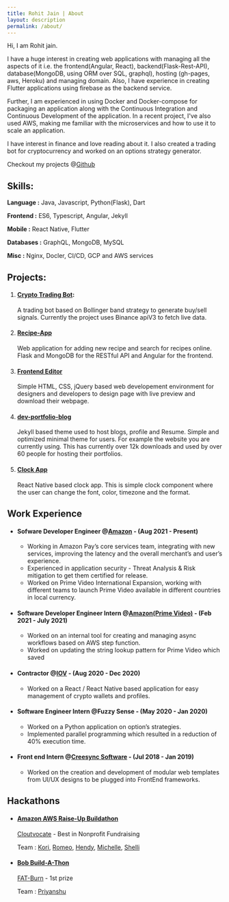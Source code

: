```yaml
---
title: Rohit Jain | About
layout: description
permalink: /about/
---
```

Hi, I am Rohit jain.

I have a huge interest in creating web applications with managing all the aspects of it i.e. the frontend(Angular, React), backend(Flask-Rest-API), database(MongoDB, using ORM over SQL, graphql), hosting (gh-pages, aws, Heroku) and managing domain. Also, I have experience in creating Flutter applications using firebase as the backend service.

Further, I am experienced in using Docker and Docker-compose for packaging an application along with the Continuous Integration and Continuous Development of the application. In a recent project, I've also used AWS, making me familiar with the microservices and how to use it to scale an application.

I have interest in finance and love reading about it. I also created a trading bot for cryptocurrency and worked on an options strategy generator.

Checkout my projects @[Github](https://github.com/rohitjain00)

## Skills:

**Language :** Java, Javascript, Python(Flask), Dart

**Frontend :** ES6, Typescript, Angular, Jekyll

**Mobile :** React Native, Flutter

**Databases :** GraphQL, MongoDB, MySQL

**Misc :** Nginx, Docler, CI/CD, GCP and AWS services



## Projects:
1. #### [Crypto Trading Bot](https://github.com/rohitjain00/Trading-Bot​):

    A trading bot based on Bollinger band strategy to generate buy/sell signals. Currently the project uses Binance apiV3 to fetch live data.

2. #### [Recipe-App](https://therohitjain.com/Recipe-App/)

    Web application for adding new recipe and search for recipes online. Flask and MongoDB for the RESTful API and Angular for the frontend.

3. #### [Frontend Editor](https://therohitjain.com/editor.html)

    Simple HTML, CSS, jQuery based web developement environment for designers and developers to design page with live preview and download their webpage.

4. #### [dev-portfolio-blog](https://github.com/rohitjain00/dev-portfolio-blog)

    Jekyll based theme used to host blogs, profile and Resume. Simple and optimized minimal theme for users. For example the website you are currently using. This has currently over 12k downloads and used by over 60 people for hosting their portfolios.

5. #### [Clock App](https://github.com/rohitjain00/ClockApp)

    React Native based clock app. This is simple clock component where the user can change the font, color, timezone and the format.

## Work Experience

* #### Sofware Developer Engineer @[Amazon](https://www.amazon.com/) - (Aug 2021 - Present)

    * Working in Amazon Pay’s core services team, integrating with new services, improving the latency and the overall merchant’s and user’s experience.
    * Experienced in application security - Threat Analysis & Risk mitigation to get them certified for release.
    * Worked on Prime Video International Expansion, working with different teams to launch Prime Video available in different countries in local currency.

* #### Software Developer Engineer Intern @[Amazon(Prime Video)](https://www.primevideo.com) - (Feb 2021 - July 2021)

    * Worked on an internal tool for creating and managing async workflows based on AWS step function.
    * Worked on updating the string lookup pattern for Prime Video which saved 

* #### Contractor @[IOV](https://iov.one/) - (Aug 2020 - Dec 2020)

    * Worked on a React / React Native based application for easy management of crypto wallets and profiles.

* #### Software Engineer Intern @Fuzzy Sense - (May 2020 - Jan 2020)

    * Worked on a Python application on option’s strategies.
    * Implemented parallel programming which resulted in a reduction of 40%
execution time.

* #### Front end Intern @[Creesync Software](https://www.linkedin.com/company/creesync-software/) - (Jul 2018 - Jan 2019)

    * Worked on the creation and development of modular web templates from UI/UX designs to be plugged into FrontEnd frameworks.


## Hackathons

* #### [Amazon AWS Raise-Up Buildathon](https://amazonraiseup.devpost.com/)

    [Cloutvocate](https://devpost.com/software/cloutvocate) -  Best in Nonprofit Fundraising

    Team : [Kori](https://www.linkedin.com/in/koriskeffington/), [Romeo](https://www.linkedin.com/in/romeo-radanyi-9a815882/), [Hendy](https://www.linkedin.com/in/hendyirawan/), [Michelle](https://www.linkedin.com/in/michelle-z-54594a138/), [Shelli](https://www.linkedin.com/in/shelligorokhovsky/)

* #### [Bob Build-A-Thon](https://www.hackerearth.com/challenges/hackathon/bobs-build-a-thon/)

    [FAT-Burn](https://www.hackerearth.com/challenges/hackathon/bobs-build-a-thon/dashboard/12c2545/submission/) - 1st prize

    Team : [Priyanshu](https://www.linkedin.com/in/priyanshu-garg-a9b966154/)
